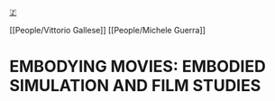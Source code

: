 [🇿](zotero://select/library/items/JFRZDVJW)

[[People/Vittorio Gallese]] [[People/Michele Guerra]] 
# EMBODYING MOVIES: EMBODIED SIMULATION AND FILM STUDIES


